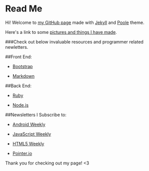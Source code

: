 # Read Me

Hi! Welcome to [my GitHub page](http://indexcosmos.github.io/) made with [Jekyll](http://jekyllrb.com) and [Poole](http://getpoole.com) theme.

Here's a link to some [pictures and things I have made](http://indexcosmos.github.io/portfolio/).

###Check out below invaluable resources and programmer related newletters.

##Front End:

* [Bootstrap](http://getbootstrap.com/)

* [Markdown](http://daringfireball.net/projects/markdown/)

##Back End:

* [Ruby](https://www.ruby-lang.org/)

* [Node.js](https://nodejs.org/en/) 

##Newsletters I Subscribe to:

* [Android Weekly](http://androidweekly.net/)

* [JavaScript Weekly](http://javascriptweekly.com/)

* [HTML5 Weekly](http://html5weekly.com/)

* [Pointer.io](http://www.pointer.io/) 

Thank you for checking out my page! <3
